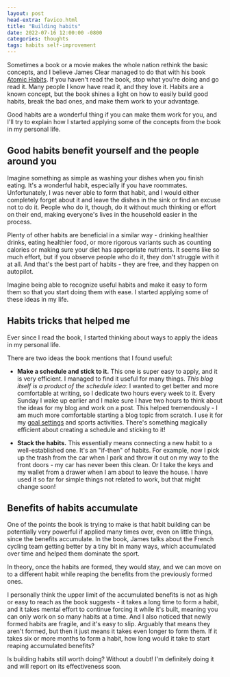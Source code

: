 ```yaml
---
layout: post
head-extra: favico.html
title: "Building habits"
date: 2022-07-16 12:00:00 -0800
categories: thoughts
tags: habits self-improvement
---
```


Sometimes a book or a movie makes the whole nation rethink the basic concepts, and I believe James Clear managed to do that with his book [Atomic Habits](https://jamesclear.com/atomic-habits). 
If you haven't read the book, stop what you're doing and go read it. Many people I know have read it, and they love it.
Habits are a known concept, but the book shines a light on how to easily build good habits, break the bad ones, and make them work to your advantage. 

Good habits are a wonderful thing if you can make them work for you, and I'll try to explain how I started applying some of the concepts from the book in my personal life.

## Good habits benefit yourself and the people around you

Imagine something as simple as washing your dishes when you finish eating. It's a wonderful habit, especially if you have roommates. Unfortunately, I was never able to form that habit, and I would either completely forget about it and leave the dishes in the sink or find an excuse not to do it. People who do it, though, do it without much thinking or effort on their end, making everyone's lives in the household easier in the process.

Plenty of other habits are beneficial in a similar way - drinking healthier drinks, eating healthier food, or more rigorous variants such as counting calories or making sure your diet has appropriate nutrients. It seems like so much effort, but if you observe people who do it, they don't struggle with it at all. And that's the best part of habits - they are free, and they happen on autopilot.

Imagine being able to recognize useful habits and make it easy to form them so that you start doing them with ease. I started applying some of these ideas in my life.

<!--
I end the sentence by saying I started applying these ideas in my personal life and then mention the same
thing in the next paragraph. Is there a better way to form a connection without sounding redundant?
 -->

## Habits tricks that helped me

Ever since I read the book, I started thinking about ways to apply the ideas in my personal life.

There are two ideas the book mentions that I found useful:
- **Make a schedule and stick to it.** This one is super easy to apply, and it is very efficient. I managed to find it useful for many things. *This blog itself is a product of the schedule idea*: I wanted to get better and more comfortable at writing, so I dedicate two hours every week to it. Every Sunday I wake up earlier and I make sure I have two hours to think about the ideas for my blog and work on a post. This helped tremendously - I am much more comfortable starting a blog topic from scratch. I use it for my [goal settings](goal-settings.html) and sports activities. There's something magically efficient about creating a schedule and sticking to it!

- **Stack the habits.** This essentially means connecting a new habit to a well-established one. It's an "if-then" of habits. For example, now I pick up the trash from the car when I park and throw it out on my way to the front doors - my car has never been this clean. Or I take the keys and my wallet from a drawer when I am about to leave the house. I have used it so far for simple things not related to work, but that might change soon!


## Benefits of habits accumulate

One of the points the book is trying to make is that habit building can be potentially very powerful if applied many times over, even on little things, since the benefits accumulate. In the book, James talks about the French cycling team getting better by a tiny bit in many ways, which accumulated over time and helped them dominate the sport.

In theory, once the habits are formed, they would stay, and we can move on to a different habit while reaping the benefits from the previously formed ones.

I personally think the upper limit of the accumulated benefits is not as high or easy to reach as the book suggests - it takes a long time to form a habit, and it takes mental effort to continue forcing it while it's built, meaning you can only work on so many habits at a time. And I also noticed that newly formed habits are fragile, and it's easy to slip. Arguably that means they aren't formed, but then it just means it takes even longer to form them. If it takes six or more months to form a habit, how long would it take to start reaping accumulated benefits? 

Is building habits still worth doing? Without a doubt! I'm definitely doing it and will report on its effectiveness soon.

